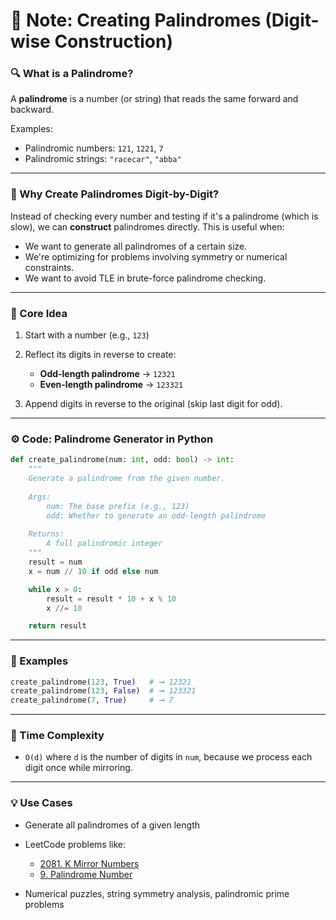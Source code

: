 # 🧾 Note: Creating Palindromes (Digit-wise Construction)

### 🔍 What is a Palindrome?

A **palindrome** is a number (or string) that reads the same forward and backward.

Examples:

* Palindromic numbers: `121`, `1221`, `7`
* Palindromic strings: `"racecar"`, `"abba"`

---

### 🧠 Why Create Palindromes Digit-by-Digit?

Instead of checking every number and testing if it's a palindrome (which is slow), we can **construct** palindromes directly. This is useful when:

* We want to generate all palindromes of a certain size.
* We're optimizing for problems involving symmetry or numerical constraints.
* We want to avoid TLE in brute-force palindrome checking.

---

### 🧩 Core Idea

1. Start with a number (e.g., `123`)
2. Reflect its digits in reverse to create:

   * **Odd-length palindrome** → `12321`
   * **Even-length palindrome** → `123321`
3. Append digits in reverse to the original (skip last digit for odd).

---

### ⚙️ Code: Palindrome Generator in Python

```python
def create_palindrome(num: int, odd: bool) -> int:
    """
    Generate a palindrome from the given number.
    
    Args:
        num: The base prefix (e.g., 123)
        odd: Whether to generate an odd-length palindrome
    
    Returns:
        A full palindromic integer
    """
    result = num
    x = num // 10 if odd else num

    while x > 0:
        result = result * 10 + x % 10
        x //= 10

    return result
```

---

### 🧪 Examples

```python
create_palindrome(123, True)   # ➞ 12321
create_palindrome(123, False)  # ➞ 123321
create_palindrome(7, True)     # ➞ 7
```

---

### 🔁 Time Complexity

* `O(d)` where `d` is the number of digits in `num`, because we process each digit once while mirroring.

---

### 💡 Use Cases

* Generate all palindromes of a given length
* LeetCode problems like:

  * [2081. K Mirror Numbers](https://leetcode.com/problems/k-mirror-numbers/)
  * [9. Palindrome Number](https://leetcode.com/problems/palindrome-number/)
* Numerical puzzles, string symmetry analysis, palindromic prime problems

